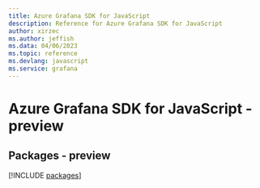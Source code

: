 ```yaml
---
title: Azure Grafana SDK for JavaScript
description: Reference for Azure Grafana SDK for JavaScript
author: xirzec
ms.author: jeffish
ms.data: 04/06/2023
ms.topic: reference
ms.devlang: javascript
ms.service: grafana
---
```

# Azure Grafana SDK for JavaScript - preview
## Packages - preview
[!INCLUDE [packages](grafana-index.md)]